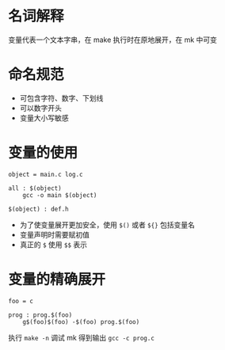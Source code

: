 # 名词解释
变量代表一个文本字串，在 make 执行时在原地展开，在 mk 中可变

# 命名规范
- 可包含字符、数字、下划线
- 可以数字开头
- 变量大小写敏感

# 变量的使用
```
object = main.c log.c

all : $(object)
	gcc -o main $(object)

$(object) : def.h
```

- 为了使变量展开更加安全，使用 `$()` 或者 `${}` 包括变量名
- 变量声明时需要赋初值
- 真正的 `$` 使用 `$$` 表示

# 变量的精确展开
```
foo = c

prog : prog.$(foo)
	g$(foo)$(foo) -$(foo) prog.$(foo)
```

执行 `make -n` 调试 mk 得到输出 `gcc -c prog.c` 